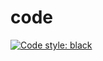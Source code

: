 # code
[![Code style: black](https://img.shields.io/badge/code%20style-black-000000.svg)](https://github.com/psf/black)